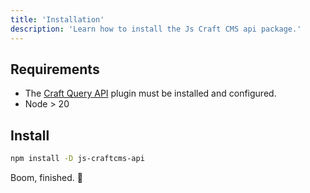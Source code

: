 ```yaml
---
title: 'Installation'
description: 'Learn how to install the Js Craft CMS api package.'
---
```


## Requirements

- The [Craft Query API](/libraries/craft-query-api) plugin must be installed and configured.
- Node > 20

## Install

```bash
npm install -D js-craftcms-api
```

Boom, finished. 🚀